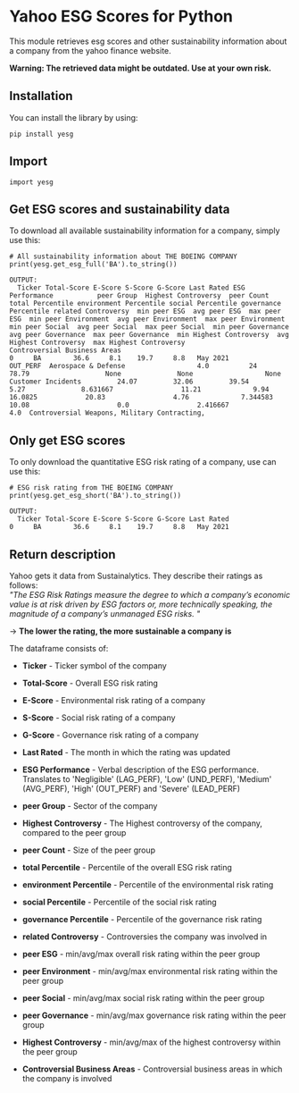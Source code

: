 Yahoo ESG Scores for Python
=============================

This module retrieves esg scores and other sustainability information about a company from the yahoo finance website.

**Warning: The retrieved data might be outdated. Use at your own risk.**

Installation
------------

You can install the library by using:
``` {.sourceCode .bash}
pip install yesg
```

Import
------

``` {.sourceCode .python}
import yesg
```


Get ESG scores and sustainability data 
--------------------------------------
To download all available sustainability information for a company, simply use this:

``` {.sourceCode .python}
# All sustainability information about THE BOEING COMPANY
print(yesg.get_esg_full('BA').to_string())
```

```{r, engine='python', count_lines}
OUTPUT:
  Ticker Total-Score E-Score S-Score G-Score Last Rated ESG Performance           peer Group  Highest Controversy  peer Count  total Percentile environment Percentile social Percentile governance Percentile related Controversy  min peer ESG  avg peer ESG  max peer ESG  min peer Environment  avg peer Environment  max peer Environment  min peer Social  avg peer Social  max peer Social  min peer Governance  avg peer Governance  max peer Governance  min Highest Controversy  avg Highest Controversy  max Highest Controversy                   Controversial Business Areas
0     BA        36.6     8.1    19.7     8.8   May 2021        OUT_PERF  Aerospace & Defense                  4.0          24             78.79                   None              None                  None  Customer Incidents         24.07         32.06         39.54                  5.27              8.631667                 11.21             9.94          16.0825            20.83                 4.76             7.344583                10.08                      0.0                 2.416667                      4.0  Controversial Weapons, Military Contracting, 
```


Only get ESG scores 
--------------------------------------
To only download the quantitative ESG risk rating of a company, use can use this: 
``` {.sourceCode .python}
# ESG risk rating from THE BOEING COMPANY
print(yesg.get_esg_short('BA').to_string())
```

```{r, engine='python', count_lines}
OUTPUT:
  Ticker Total-Score E-Score S-Score G-Score Last Rated
0     BA        36.6     8.1    19.7     8.8   May 2021
```


Return description
-----------------

Yahoo gets it data from Sustainalytics. They describe their ratings as follows: \
*"The ESG Risk Ratings measure the degree to which a company’s economic value is at risk driven by ESG factors or, more technically speaking, the magnitude of a company’s unmanaged ESG risks. "*

&rarr; **The lower the rating, the more sustainable a company is**

The dataframe consists of:
- **Ticker** - Ticker symbol of the company
- **Total-Score** - Overall ESG risk rating
- **E-Score** - Environmental risk rating of a company
- **S-Score** - Social risk rating of a company
- **G-Score** - Governance risk rating of a company
- **Last Rated** - The month in which the rating was updated
  

- **ESG Performance** - Verbal description of the ESG performance. Translates to 'Negligible' (LAG_PERF), 'Low' (UND_PERF), 'Medium' (AVG_PERF), 'High' (OUT_PERF) and 'Severe' (LEAD_PERF)
- **peer Group** - Sector of the company
- **Highest Controversy** - The Highest controversy of the company, compared to the peer group
- **peer Count** - Size of the peer group
- **total Percentile** - Percentile of the overall ESG risk rating
- **environment Percentile** - Percentile of the environmental risk rating
- **social Percentile** - Percentile of the social risk rating
- **governance Percentile** - Percentile of the governance risk rating
- **related Controversy** - Controversies the company was involved in
- **peer ESG** - min/avg/max overall risk rating within the peer group
- **peer Environment** - min/avg/max environmental risk rating within the peer group
- **peer Social** - min/avg/max social risk rating within the peer group
- **peer Governance** - min/avg/max governance risk rating within the peer group
- **Highest Controversy** - min/avg/max of the highest controversy within the peer group
- **Controversial Business Areas** - Controversial business areas in which the company is involved

  